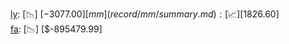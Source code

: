 [ly](record/ly/summary.md): [📉] [$-3077.00]  
[mm](record/mm/summary.md): [📈] [$1826.60]  
[fa](record/fa/summary.md): [📉] [$-895479.99]  

